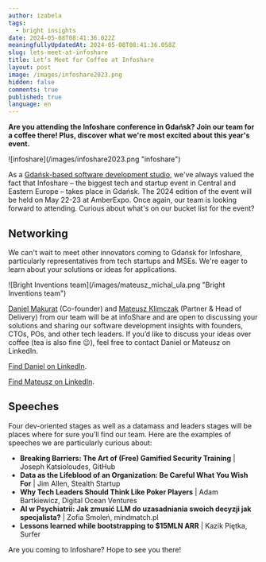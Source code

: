 ```yaml
---
author: izabela
tags:
  - bright insights
date: 2024-05-08T08:41:36.022Z
meaningfullyUpdatedAt: 2024-05-08T08:41:36.058Z
slug: lets-meet-at-infoshare
title: Let’s Meet for Coffee at Infoshare
layout: post
image: /images/infoshare2023.png
hidden: false
comments: true
published: true
language: en
---
```

**Are you attending the Infoshare conference in Gdańsk? Join our team for a coffee there! Plus, discover what we're most excited about this year's event.**

<div className="image">![infoshare](/images/infoshare2023.png "infoshare")</div>

As a [Gdańsk-based software development studio](/our-areas/gdansk-software-company/), we've always valued the fact that Infoshare – the biggest tech and startup event in Central and Eastern Europe – takes place in Gdańsk. The 2024 edition of the event will be held on May 22-23 at AmberExpo. Once again, our team is looking forward to attending. Curious about what's on our bucket list for the event?

## Networking

We can't wait to meet other innovators coming to Gdańsk for Infoshare, particularly representatives from tech startups and MSEs. We're eager to learn about your solutions or ideas for applications.

<div className="image">![Bright Inventions team](/images/mateusz_michal_ula.png "Bright Inventions team")</div>

[Daniel Makurat](https://www.linkedin.com/in/daniel-makurat-b7b5a026/) (Co-founder) and [Mateusz Klimczak](https://www.linkedin.com/in/klimczak-mateusz/) (Partner & Head of Delivery) from our team will be at infoShare and are open to discussing your solutions and sharing our software development insights with founders, CTOs, POs, and other tech leaders. If you’d like to discuss your ideas over coffee (tea is also fine 😉), feel free to contact Daniel or Mateusz on LinkedIn.

[Find Daniel on LinkedIn](https://www.linkedin.com/in/daniel-makurat-b7b5a026/).

[Find Mateusz on LinkedIn](https://www.linkedin.com/in/klimczak-mateusz/).

## Speeches

Four dev-oriented stages as well as a datamass and leaders stages will be places where for sure you’ll find our team. Here are the examples of speeches we are particularly curious about:

* **Breaking Barriers: The Art of (Free) Gamified Security Training** | Joseph Katsioloudes, GitHub
* **Data as the Lifeblood of an Organization: Be Careful What You Wish For** | Jim Allen, Stealth Startup
* **Why Tech Leaders Should Think Like Poker Players** | Adam Bartkiewicz, Digital Ocean Ventures
* **AI w Psychiatrii: Jak zmusić LLM do uzasadniania swoich decyzji jak specjalista?** | Zofia Smoleń, mindmatch.pl
* **Lessons learned while bootstrapping to $15MLN ARR**  | Kazik Piętka, Surfer

Are you coming to Infoshare? Hope to see you there!
